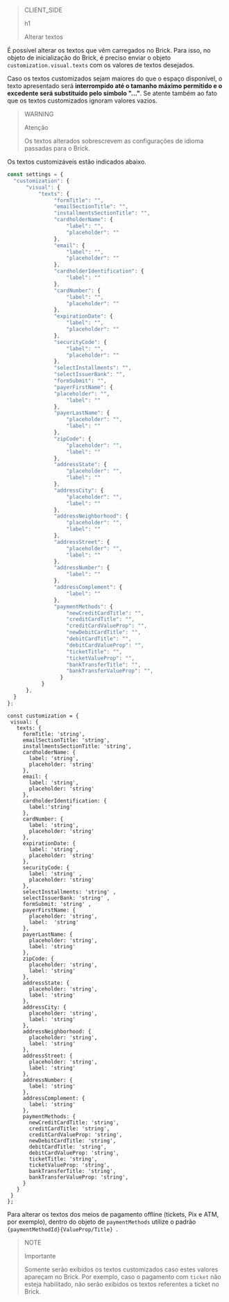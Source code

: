> CLIENT_SIDE
>
> h1
>
> Alterar textos

É possível alterar os textos que vêm carregados no Brick. Para isso, no objeto de inicialização do Brick, é preciso enviar o objeto `customization.visual.texts` com os valores de textos desejados.

Caso os textos customizados sejam maiores do que o espaço disponível, o texto apresentado será **interrompido até o tamanho máximo permitido e o excedente será substituído pelo símbolo "..."**. Se atente também ao fato que os textos customizados ignoram valores vazios.

> WARNING
>
> Atenção
>
> Os textos alterados sobrescrevem as configurações de idioma passadas para o Brick. 

Os textos customizáveis estão indicados abaixo.

```Javascript
const settings = {
  "customization": {
      "visual": {
          "texts": {
               "formTitle": "",
               "emailSectionTitle": "",
               "installmentsSectionTitle": "",
               "cardholderName": {
                   "label": "",
                   "placeholder": ""
               },
               "email": {
                   "label": "",
                   "placeholder": ""
               },
               "cardholderIdentification": {
                   "label": ""
               },
               "cardNumber": {
                   "label": "",
                   "placeholder": ""
               },
               "expirationDate": {
                   "label": "",
                   "placeholder": ""
               },
               "securityCode": {
                   "label": "",
                   "placeholder": ""
               },
               "selectInstallments": "",
               "selectIssuerBank": "",
               "formSubmit": "",
               "payerFirstName": {
               "placeholder": "",
                   "label": ""
               },
               "payerLastName": {
                   "placeholder": "",
                   "label": ""
               },
               "zipCode": {
                   "placeholder": "",
                   "label": ""
               },
               "addressState": {
                   "placeholder": "",
                   "label": ""
               },
               "addressCity": {
                   "placeholder": "",
                   "label": ""
               },
               "addressNeighborhood": {
                   "placeholder": "",
                   "label": ""
               },
               "addressStreet": {
                   "placeholder": "",
                   "label": ""
               },
               "addressNumber": {
                   "label": ""
               },
               "addressComplement": {
                   "label": ""
               },
               "paymentMethods": {
                   "newCreditCardTitle": "",
                   "creditCardTitle": "",
                   "creditCardValueProp": "",
                   "newDebitCardTitle": "",
                   "debitCardTitle": "",
                   "debitCardValueProp": "",
                   "ticketTitle": "",
                   "ticketValueProp": "",
                   "bankTransferTitle": "",
                   "bankTransferValueProp": "",
                 }
           }
      },
  }
};
```

```react-jsx
const customization = {
 visual: {
   texts: {
     formTitle: 'string',
     emailSectionTitle: 'string',
     installmentsSectionTitle: 'string',
     cardholderName: {
       label: 'string',
       placeholder: 'string'
     },
     email: {
       label: 'string',
       placeholder: 'string'
     },
     cardholderIdentification: {
       label:'string'
     },
     cardNumber: {
       label: 'string',
       placeholder: 'string'
     },
     expirationDate: {
       label: 'string',
       placeholder: 'string'
     },
     securityCode: {
       label: 'string' ,
       placeholder: 'string'
     },
     selectInstallments: 'string' ,
     selectIssuerBank: 'string' ,
     formSubmit: 'string' ,
     payerFirstName: {
       placeholder: 'string',
       label:  'string'
     },
     payerLastName: {
       placeholder: 'string',
       label: 'string'
     },
     zipCode: {
       placeholder: 'string',
       label: 'string'
     },
     addressState: {
       placeholder: 'string',
       label: 'string'
     },
     addressCity: {
       placeholder: 'string',
       label: 'string'
     },
     addressNeighborhood: {
       placeholder: 'string',
       label: 'string'
     },
     addressStreet: {
       placeholder: 'string',
       label: 'string'
     },
     addressNumber: {
       label: 'string'
     },
     addressComplement: {
       label: 'string'
     },
     paymentMethods: {
       newCreditCardTitle: 'string',
       creditCardTitle: 'string',
       creditCardValueProp: 'string',
       newDebitCardTitle: 'string',
       debitCardTitle: 'string',
       debitCardValueProp: 'string',
       ticketTitle: 'string',
       ticketValueProp: 'string',
       bankTransferTitle: 'string',
       bankTransferValueProp: 'string',
     }
   }
 }
};
```

Para alterar os textos dos meios de pagamento offline (tickets, Pix e ATM, por exemplo), dentro do objeto de `paymentMethods` utilize o padrão `{paymentMethodId}{ValueProp/Title} `.

> NOTE
>
> Importante
>
> Somente serão exibidos os textos customizados caso estes valores apareçam no Brick. Por exemplo, caso o pagamento com `ticket` não esteja habilitado, não serão exibidos os textos referentes a ticket no Brick.